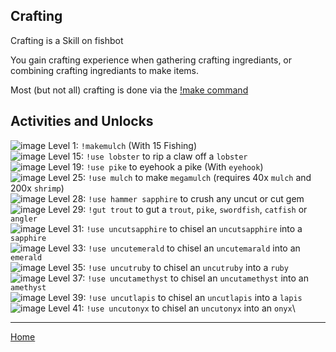 ## Crafting ##

Crafting is a Skill on fishbot

You gain crafting experience when gathering crafting ingrediants, or combining crafting ingrediants to make items.

Most (but not all) crafting is done via the [!make command](./Make.md) 

## Activities and Unlocks ##

![image](https://fishbot.app/items/mulch.png) Level 1: `!makemulch` (With 15 Fishing)\
![image](https://fishbot.app/items/lobsterclaw.png) Level 15: `!use lobster` to rip a claw off a `lobster`\
![image](https://fishbot.app/items/eyehook.png) Level 19: `!use pike` to eyehook a pike (With `eyehook`)\
![image](https://fishbot.app/items/megamulch.png) Level 25: `!use mulch` to make `megamulch` (requires 40x `mulch` and 200x `shrimp`)\
![image](https://fishbot.app/items/hammer.png) Level 28: `!use hammer sapphire` to crush any uncut or cut gem\
![image](https://fishbot.app/items/gutter.png) Level 29: `!gut trout` to gut a `trout`, `pike`, `swordfish`, `catfish` or `angler`\
![image](https://fishbot.app/items/chisel.png) Level 31: `!use uncutsapphire` to chisel an `uncutsapphire` into a `sapphire`\
![image](https://fishbot.app/items/chisel.png) Level 33: `!use uncutemerald` to chisel an `uncutemarald` into an `emerald`\
![image](https://fishbot.app/items/chisel.png) Level 35: `!use uncutruby` to chisel an `uncutruby` into a `ruby`\
![image](https://fishbot.app/items/chisel.png) Level 37: `!use uncutamethyst` to chisel an `uncutamethyst` into an `amethyst`\
![image](https://fishbot.app/items/chisel.png) Level 39: `!use uncutlapis` to chisel an `uncutlapis` into a `lapis`\
![image](https://fishbot.app/items/chisel.png) Level 41: `!use uncutonyx` to chisel an `uncutonyx` into an `onyx`\






-----------------------------

[Home](https://fishbotapp.github.io/fishbotwiki/)


